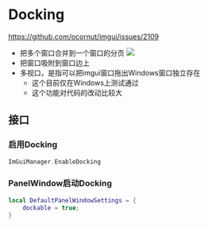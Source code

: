 # Docking

https://github.com/ocornut/imgui/issues/2109

* 把多个窗口合并到一个窗口的分页
![](https://user-images.githubusercontent.com/8225057/46304087-00035580-c5ae-11e8-8904-f27a9434574a.gif)
* 把窗口吸附到窗口边上
* 多视口，是指可以把imgui窗口拖出Windows窗口独立存在
  * 这个目前仅在Windows上测试通过
  * 这个功能对代码的改动比较大
  
## 接口

### 启用Docking

```cpp
ImGuiManager.EnableDocking
```

### PanelWindow启动Docking

```lua
local DefaultPanelWindowSettings = {
    dockable = true;
}
  ```